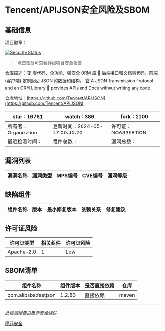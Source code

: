 # Tencent/APIJSON安全风险及SBOM

## 基础信息

项目徽章：

[![Security Status](https://www.murphysec.com/platform3/v31/badge/1795881242802167808.svg)](https://www.murphysec.com/console/report/1727389559280324608/1795881242802167808)

> 点击徽章可查看详细项目安全报告

仓库描述：🏆 零代码、全功能、强安全 ORM 库 🚀 后端接口和文档零代码，前端(客户端) 定制返回 JSON 的数据和结构。 🏆 A JSON Transmission Protocol and an ORM Library 🚀  provides APIs and Docs without writing any code.

仓库地址：[https://github.com/Tencent/APIJSON](https://github.com/Tencent/APIJSON)

| star：16761 | watch：386 | fork：2100 |
| ----------- | -------------- | ------------ |
| 所有者：Organization | 更新时间：2024-05-27 00:45:20 | 许可证：NOASSERTION |
| 最近检测时间： | 组件总数： | 漏洞总数： |




## 漏洞列表

| 漏洞名称 | 漏洞类型 | MPS编号 | CVE编号 | 漏洞等级 |
| ------- | ------ | ------- | ------ | ----- |





## 缺陷组件

| 组件名称 | 版本 | 最小修复版本 | 依赖关系 | 修复建议 |
| -------- | ---- | ------------ | -------- | -------- |





## 许可证风险

| 许可证类型 | 相关组件 | 许可证风险 |
| ---------- | -------- | ---------- |
|Apache-2.0|1|Low|




## SBOM清单

| 组件名称 | 组件版本 | 是否直接依赖 | 仓库 |
| -------- | -------- | ------------ | ---- |
|com.alibaba:fastjson|1.2.83|直接依赖|maven|


------

*此检测报告由墨菲安全提供*

[墨菲安全](www.murphysec.com)